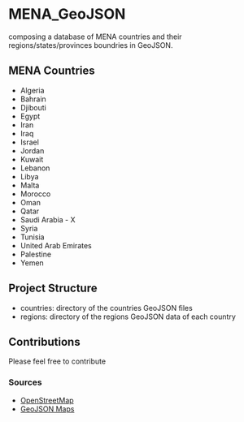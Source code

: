 # MENA_GeoJSON
composing a database of MENA countries and their regions/states/provinces boundries in GeoJSON.  

## MENA Countries
- Algeria
- Bahrain
- Djibouti
- Egypt
- Iran
- Iraq
- Israel
- Jordan
- Kuwait
- Lebanon
- Libya
- Malta
- Morocco
- Oman
- Qatar
- Saudi Arabia - X
- Syria
- Tunisia
- United Arab Emirates
- Palestine
- Yemen


## Project Structure
- countries: directory of the countries GeoJSON files
- regions: directory of the regions GeoJSON data of each country

## Contributions 
Please feel free to contribute

### Sources
- [OpenStreetMap](http://www.openstreetmap.org)
- [GeoJSON Maps](http://geojson-maps.ash.ms/)
